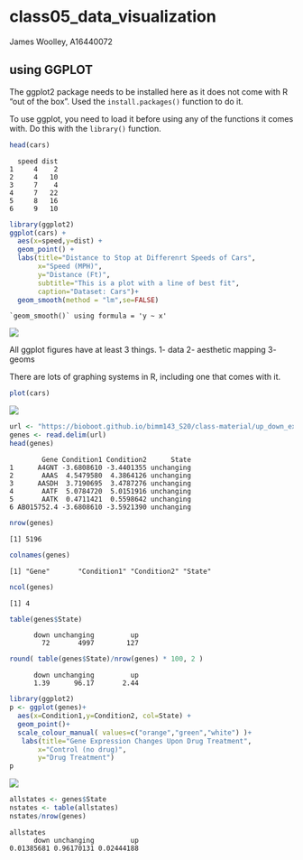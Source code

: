 # class05_data_visualization
James Woolley, A16440072

## using GGPLOT

The ggplot2 package needs to be installed here as it does not come with
R “out of the box”. Used the `install.packages()` function to do it.

To use ggplot, you need to load it before using any of the functions it
comes with. Do this with the `library()` function.

``` r
head(cars)
```

      speed dist
    1     4    2
    2     4   10
    3     7    4
    4     7   22
    5     8   16
    6     9   10

``` r
library(ggplot2)
ggplot(cars) +
  aes(x=speed,y=dist) +
  geom_point() +
  labs(title="Distance to Stop at Differenrt Speeds of Cars",
       x="Speed (MPH)",
       y="Distance (Ft)",
       subtitle="This is a plot with a line of best fit",
       caption="Dataset: Cars")+
  geom_smooth(method = "lm",se=FALSE)
```

    `geom_smooth()` using formula = 'y ~ x'

![](class05_render_files/figure-commonmark/unnamed-chunk-2-1.png)

All ggplot figures have at least 3 things. 1- data 2- aesthetic mapping
3- geoms

There are lots of graphing systems in R, including one that comes with
it.

``` r
plot(cars)
```

![](class05_render_files/figure-commonmark/unnamed-chunk-3-1.png)

``` r
url <- "https://bioboot.github.io/bimm143_S20/class-material/up_down_expression.txt"
genes <- read.delim(url)
head(genes)
```

            Gene Condition1 Condition2      State
    1      A4GNT -3.6808610 -3.4401355 unchanging
    2       AAAS  4.5479580  4.3864126 unchanging
    3      AASDH  3.7190695  3.4787276 unchanging
    4       AATF  5.0784720  5.0151916 unchanging
    5       AATK  0.4711421  0.5598642 unchanging
    6 AB015752.4 -3.6808610 -3.5921390 unchanging

``` r
nrow(genes)
```

    [1] 5196

``` r
colnames(genes)
```

    [1] "Gene"       "Condition1" "Condition2" "State"     

``` r
ncol(genes)
```

    [1] 4

``` r
table(genes$State)
```


          down unchanging         up 
            72       4997        127 

``` r
round( table(genes$State)/nrow(genes) * 100, 2 )
```


          down unchanging         up 
          1.39      96.17       2.44 

``` r
library(ggplot2)
p <- ggplot(genes)+
  aes(x=Condition1,y=Condition2, col=State) +
  geom_point()+
  scale_colour_manual( values=c("orange","green","white") )+
   labs(title="Gene Expression Changes Upon Drug Treatment",
       x="Control (no drug)",
       y="Drug Treatment")
p
```

![](class05_render_files/figure-commonmark/unnamed-chunk-6-1.png)

``` r
allstates <- genes$State
nstates <- table(allstates)
nstates/nrow(genes)
```

    allstates
          down unchanging         up 
    0.01385681 0.96170131 0.02444188 
